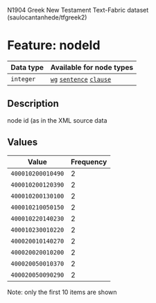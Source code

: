 <p>N1904 Greek New Testament Text-Fabric dataset (saulocantanhede/tfgreek2)</p>

<h1>Feature: nodeId</h1>

<table>
<thead>
<tr>
  <th>Data type</th>
  <th>Available for node types</th>
</tr>
</thead>
<tbody>
<tr>
  <td><code>integer</code></td>
  <td><A HREF="featurebynodetype.md#wg"><code>wg</code></A> <A HREF="featurebynodetype.md#sentence"><code>sentence</code></A> <A HREF="featurebynodetype.md#clause"><code>clause</code></A></td>
</tr>
</tbody>
</table>

<h2>Description</h2>

<p>node id (as in the XML source data</p>

<h2>Values</h2>

<table>
<thead>
<tr>
  <th>Value</th>
  <th>Frequency</th>
</tr>
</thead>
<tbody>
<tr>
  <td><code>400010200010490</code></td>
  <td>2</td>
</tr>
<tr>
  <td><code>400010200120390</code></td>
  <td>2</td>
</tr>
<tr>
  <td><code>400010200130100</code></td>
  <td>2</td>
</tr>
<tr>
  <td><code>400010210050150</code></td>
  <td>2</td>
</tr>
<tr>
  <td><code>400010220140230</code></td>
  <td>2</td>
</tr>
<tr>
  <td><code>400010230010220</code></td>
  <td>2</td>
</tr>
<tr>
  <td><code>400020010140270</code></td>
  <td>2</td>
</tr>
<tr>
  <td><code>400020020010200</code></td>
  <td>2</td>
</tr>
<tr>
  <td><code>400020050010370</code></td>
  <td>2</td>
</tr>
<tr>
  <td><code>400020050090290</code></td>
  <td>2</td>
</tr>
</tbody>
</table>

<p>Note: only the first 10 items are shown</p>

